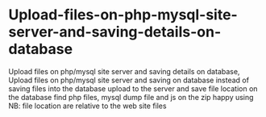 # Upload-files-on-php-mysql-site-server-and-saving-details-on-database
Upload files on php/mysql site server and saving details on database, Upload files on php/mysql site server and saving on database  instead of saving files into the database upload to the server and save file location on the database  find php files, mysql dump file and js on the zip happy using  NB: file location are relative to the web site files
